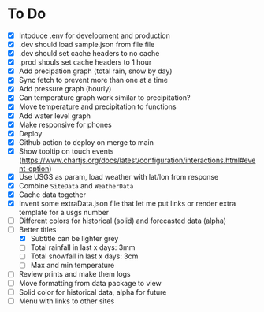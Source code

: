# To Do

- [x] Intoduce .env for development and production
- [x] .dev should load sample.json from file file
- [x] .dev should set cache headers to no cache
- [x] .prod shouls set cache headers to 1 hour
- [x] Add precipation graph (total rain, snow by day)
- [x] Sync fetch to prevent more than one at a time
- [x] Add pressure graph (hourly)
- [x] Can temperature graph work similar to precipitation?
- [x] Move temperature and precipitation to functions
- [x] Add water level graph
- [x] Make responsive for phones
- [x] Deploy
- [x] Github action to deploy on merge to main
- [x] Show tooltip on touch events (https://www.chartjs.org/docs/latest/configuration/interactions.html#event-option)
- [x] Use USGS as param, load weather with lat/lon from response
- [x] Combine `SiteData` and `WeatherData`
- [x] Cache data together
- [x] Invent some extraData.json file that let me put links or render extra template for a usgs number
- [ ] Different colors for historical (solid) and forecasted data (alpha)
- [ ] Better titles 
    - [x] Subtitle can be lighter grey
    - [ ] Total rainfall in last x days: 3mm 
    - [ ] Total snowfall in last x days: 3cm
    - [ ] Max and min temperature
- [ ] Review prints and make them logs
- [ ] Move formatting from data package to view 
- [ ] Solid color for historical data, alpha for future
- [ ] Menu with links to other sites
